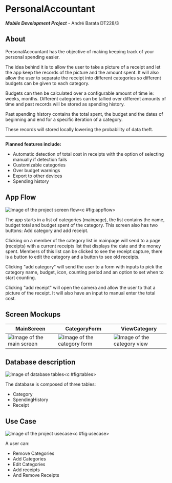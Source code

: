 # PersonalAccountant
**_Mobile Development Project_** - André Barata DT228/3


## About
PersonalAccountant has the objective of making keeping track of your personal spending easier.

The idea behind it is to allow the user to take a picture of a receipt and let the app keep the records of the picture and the amount spent. It will also allow the user to separate the receipt into different categories so different budgets can be given to each category.

Budgets can then be calculated over a configurable amount of time ie: weeks, months. Different categories can be tallied over different amounts of time and past records will be stored as spending history.

Past spending history contains the total spent, the budget and the dates of beginning and end for a specific iteration of a category.

These records will stored locally lowering the probability of data theft.

---


**Planned features include:**

* Automatic detection of total cost in receipts
with the option of selecting manually if detection fails
* Customizable categories
* Over budget warnings
* Export to other devices
* Spending history


<!c \clearpage -->


## App Flow

![Image of the project screen flow](README_images/AppFlow.png)<c #fig:appflow>

The app starts in a list of categories (mainpage), the list contains the name, budget total and budget spent of the category. This screen also has two buttons: Add category and add receipt.

Clicking on a member of the category list in mainpage will send to a page (receipts) with a current receipts list that displays the date and the money spent. Members of this list can be clicked to see the receipt capture, there is a button to edit the category and a button to see old receipts.

Clicking "add category" will send the user to a form with inputs to pick the category name, budget, icon, counting period and an option to set when to start counting.

Clicking "add receipt" will open the camera and allow the user to that a picture of the receipt. It will also have an input to manual enter the total cost.

<!c \clearpage -->

## Screen Mockups

__MainScreen__ | __CategoryForm__ | __ViewCategory__ |
---------------|------------------|------------------|
![Image of the main screen](README_images/MainScreen.png) | ![Image of the category form](README_images/CategoryForm.png) | ![Image of the category view](README_images/ViewCategory.png)

<!c \clearpage -->

## Database description

![Image of database tables](README_images/PersonalAccountant.png)<c #fig:tables>


The database is composed of three tables:

* Category
* SpendingHistory
* Receipt

<!c \clearpage  -->

## Use Case

![Image of the project usecase](README_images/UseCase.png)<c #fig:usecase>

A user can:

* Remove Categories
* Add Categories
* Edit Categories
* Add receipts
* And Remove Receipts

<!c \clearpage -->
